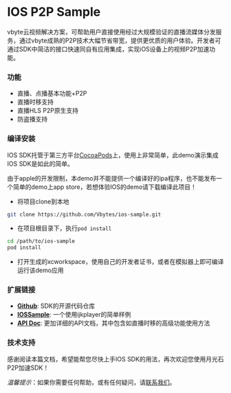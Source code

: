 IOS P2P Sample
===

vbyte云视频解决方案，可帮助用户直接使用经过大规模验证的直播流媒体分发服务，通过vbyte成熟的P2P技术大幅节省带宽，提供更优质的用户体验。开发者可通过SDK中简洁的接口快速同自有应用集成，实现iOS设备上的视频P2P加速功能。

### 功能

- 直播、点播基本功能+P2P
- 直播时移支持
- 直播HLS P2P原生支持
- 防盗播支持

### 编译安装

IOS SDK托管于第三方平台[CocoaPods][6]上，使用上非常简单，此demo演示集成IOS SDK是如此的简单。

由于apple的开发限制，本demo并不能提供一个编译好的ipa程序，也不能发布一个简单的demo上app store，若想体验IOS的demo请下载编译此项目！

- 将项目clone到本地
```bash
git clone https://github.com/Vbytes/ios-sample.git
```

- 在项目根目录下，执行`pod install`

```bash
cd /path/to/ios-sample
pod install
```
- 打开生成的xcworkspace，使用自己的开发者证书，或者在模拟器上即可编译运行该demo应用

### 扩展链接

* **[Github][4]**: SDK的开源代码仓库
* **[IOSSample][7]**: 一个使用ijkplayer的简单样例
* **[API Doc][2]**: 更加详细的API文档，其中包含如直播时移的高级功能使用方法

### 技术支持

感谢阅读本篇文档，希望能帮您尽快上手IOS SDK的用法，再次欢迎您使用月光石P2P加速SDK！

*温馨提示*：如果你需要任何帮助，或有任何疑问，请[联系我们](mailto:contact@exatech.cn)。

[1]: http://devcenter.vbyte.cn
[2]: http://docs.vbyte.cn/api/ios/
[4]: https://github.com/Vbytes/VbyteP2PFramework
[6]: http://cocoapods.org
[7]: https://github.com/Vbytes/ios-sample
